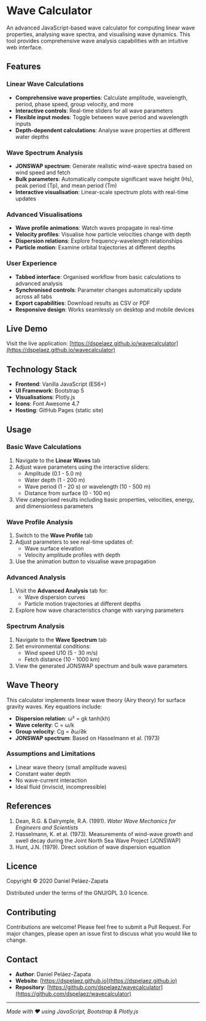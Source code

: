 # Wave Calculator

An advanced JavaScript-based wave calculator for computing linear wave properties, analysing wave spectra, and visualising wave dynamics. This tool provides comprehensive wave analysis capabilities with an intuitive web interface.

## Features

### Linear Wave Calculations
- **Comprehensive wave properties**: Calculate amplitude, wavelength, period, phase speed, group velocity, and more
- **Interactive controls**: Real-time sliders for all wave parameters
- **Flexible input modes**: Toggle between wave period and wavelength inputs
- **Depth-dependent calculations**: Analyse wave properties at different water depths

### Wave Spectrum Analysis
- **JONSWAP spectrum**: Generate realistic wind-wave spectra based on wind speed and fetch
- **Bulk parameters**: Automatically compute significant wave height (Hs), peak period (Tp), and mean period (Tm)
- **Interactive visualisation**: Linear-scale spectrum plots with real-time updates

### Advanced Visualisations
- **Wave profile animations**: Watch waves propagate in real-time
- **Velocity profiles**: Visualise how particle velocities change with depth
- **Dispersion relations**: Explore frequency-wavelength relationships
- **Particle motion**: Examine orbital trajectories at different depths

### User Experience
- **Tabbed interface**: Organised workflow from basic calculations to advanced analysis
- **Synchronised controls**: Parameter changes automatically update across all tabs
- **Export capabilities**: Download results as CSV or PDF
- **Responsive design**: Works seamlessly on desktop and mobile devices

## Live Demo

Visit the live application: [https://dspelaez.github.io/wavecalculator](https://dspelaez.github.io/wavecalculator)

## Technology Stack

- **Frontend**: Vanilla JavaScript (ES6+)
- **UI Framework**: Bootstrap 5
- **Visualisations**: Plotly.js
- **Icons**: Font Awesome 4.7
- **Hosting**: GitHub Pages (static site)

## Usage

### Basic Wave Calculations
1. Navigate to the **Linear Waves** tab
2. Adjust wave parameters using the interactive sliders:
   - Amplitude (0.1 - 5.0 m)
   - Water depth (1 - 200 m)
   - Wave period (1 - 20 s) or wavelength (10 - 500 m)
   - Distance from surface (0 - 100 m)
3. View categorised results including basic properties, velocities, energy, and dimensionless parameters

### Wave Profile Analysis
1. Switch to the **Wave Profile** tab
2. Adjust parameters to see real-time updates of:
   - Wave surface elevation
   - Velocity amplitude profiles with depth
3. Use the animation button to visualise wave propagation

### Advanced Analysis
1. Visit the **Advanced Analysis** tab for:
   - Wave dispersion curves
   - Particle motion trajectories at different depths
2. Explore how wave characteristics change with varying parameters

### Spectrum Analysis
1. Navigate to the **Wave Spectrum** tab
2. Set environmental conditions:
   - Wind speed U10 (5 - 30 m/s)
   - Fetch distance (10 - 1000 km)
3. View the generated JONSWAP spectrum and bulk wave parameters

## Wave Theory

This calculator implements linear wave theory (Airy theory) for surface gravity waves. Key equations include:

- **Dispersion relation**: ω² = gk tanh(kh)
- **Wave celerity**: C = ω/k
- **Group velocity**: Cg = ∂ω/∂k
- **JONSWAP spectrum**: Based on Hasselmann et al. (1973)

### Assumptions and Limitations
- Linear wave theory (small amplitude waves)
- Constant water depth
- No wave-current interaction
- Ideal fluid (inviscid, incompressible)

## References

1. Dean, R.G. & Dalrymple, R.A. (1991). *Water Wave Mechanics for Engineers and Scientists*
2. Hasselmann, K. et al. (1973). Measurements of wind-wave growth and swell decay during the Joint North Sea Wave Project (JONSWAP)
3. Hunt, J.N. (1979). Direct solution of wave dispersion equation


## Licence

Copyright © 2020 Daniel Peláez-Zapata

Distributed under the terms of the GNU/GPL 3.0 licence.

## Contributing

Contributions are welcome! Please feel free to submit a Pull Request. For major changes, please open an issue first to discuss what you would like to change.

## Contact

- **Author**: Daniel Peláez-Zapata
- **Website**: [https://dspelaez.github.io](https://dspelaez.github.io)
- **Repository**: [https://github.com/dspelaez/wavecalculator](https://github.com/dspelaez/wavecalculator)

---

*Made with ♥ using JavaScript, Bootstrap & Plotly.js*
